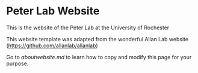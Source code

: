 # Peter Lab Website

This is the website of the Peter Lab at the University of Rochester

This website template was adapted from the wonderful Allan Lab website (https://github.com/allanlab/allanlab)

Go to *aboutwebsite.md*  to learn how to copy and modify this page for your purpose. 



